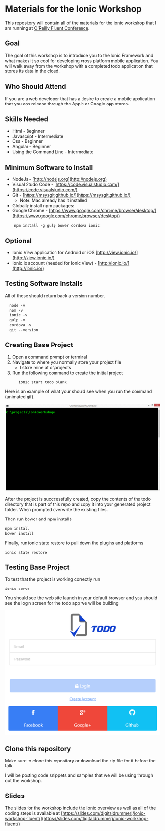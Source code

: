# Materials for the Ionic Workshop

This repository will contain all of the materials for the ionic workshop that I am running at [O'Reilly Fluent Conference](http://conferences.oreilly.com/fluent/javascript-html-us).

## Goal


The goal of this workshop is to introduce you to the Ionic Framework and what makes it so cool for developing cross platform mobile application.  You will walk away from the workshop with a completed todo application that stores its data in the cloud.  

## Who Should Attend


If you are a web developer that has a desire to create a mobile application that you can release through the Apple or Google app stores.


## Skills Needed


* Html - Beginner
* Javascript - Intermediate
* Css - Beginner
* Angular - Beginner 
* Using the Command Line - Intermediate
 
## Minimum Software to Install


* NodeJs -  [http://nodejs.org](http://nodejs.org)
* Visual Studo Code - [https://code.visualstudio.com/](https://code.visualstudio.com/)
* Git  -  [https://msysgit.github.io/](https://msysgit.github.io/)
    * Note: Mac already has it installed
* Globally install npm packages:
* Google Chrome - [https://www.google.com/chrome/browser/desktop/](https://www.google.com/chrome/browser/desktop/)


```
    npm install -g gulp bower cordova ionic
```

## Optional


* Ionic View application for Android or iOS [http://view.ionic.io/](http://view.ionic.io/)
* Ionic.io account (needed for Ionic View) - [http://ionic.io/](http://ionic.io/)


## Testing Software Installs


All of these should return back a version number.

```
  node -v
  npm -v
  ionic -v
  gulp -v
  cordova -v
  git --version
```  


## Creating Base Project


1. Open a command prompt or terminal
1. Navigate to where you normally store your project file 
   * I store mine at c:\projects
1. Run the following command to create the initial project

```
      ionic start todo blank
```

Here is an example of what your should see when you  run the command (animated gif).

![Ionic Start Example](IonicStartBlankAnimation.gif)

After the project is succcessfully created, copy the contents of the todo directory that is part of this repo and copy it into your generated project folder.  When prompted overwrite the existing files.  

Then run bower and npm installs

```
npm install
bower install
```

Finally, run ionic state restore to pull down the plugins and platforms

```
ionic state restore
``` 


## Testing Base Project


To test that the project is working correctly run

```
ionic serve
```

You should see the web site launch in your default browser and you should see the login screen for the todo app we will be building


![Ionic Serve](ionicServe_initialscreen.png)


## Clone this repository

Make sure to clone this repository or download the zip file for it before the talk.  

I will be posting code snippets and samples that we will be using through out the workshop.



## Slides

The slides for the workshop include the Ionic overview as well as all of the coding steps is available at [https://slides.com/digitaldrummerj/ionic-workshop-fluent/](https://slides.com/digitaldrummerj/ionic-workshop-fluent/)
